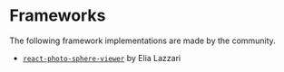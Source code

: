 # Frameworks

The following framework implementations are made by the community.

-   [`react-photo-sphere-viewer`](https://www.npmjs.com/package/react-photo-sphere-viewer) by Elia Lazzari
